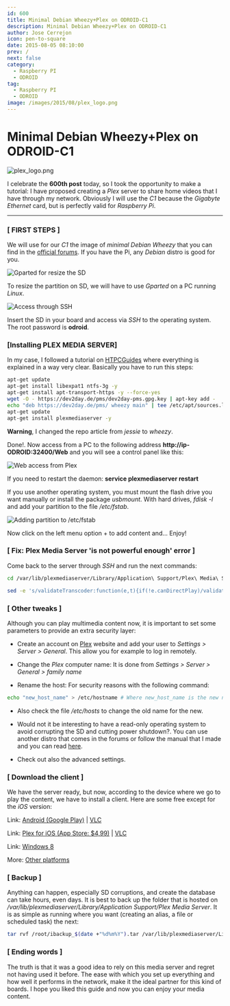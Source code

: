 ```yaml
---
id: 600
title: Minimal Debian Wheezy+Plex on ODROID-C1
description: Minimal Debian Wheezy+Plex on ODROID-C1
author: Jose Cerrejon
icon: pen-to-square
date: 2015-08-05 08:10:00
prev: /
next: false
category:
  - Raspberry PI
  - ODROID
tag:
  - Raspberry PI
  - ODROID
image: /images/2015/08/plex_logo.png
---
```


# Minimal Debian Wheezy+Plex on ODROID-C1

![plex_logo.png](/images/2015/08/plex_logo.png)

I celebrate the **600th post** today, so I took the opportunity to make a tutorial: I have proposed creating a *Plex* server to share home videos that I have through my network. Obviously I will use the *C1* because  the *Gigabyte Ethernet* card, but is perfectly valid for *Raspberry Pi*.

- - -
### [ FIRST STEPS ]

We will use for our *C1* the image of *minimal Debian Wheezy* that you can find in the [official forums](http://forum.odroid.com/viewtopic.php?f=114&t=8084). If you have the Pi, any *Debian* distro is good for you.

![Gparted for resize the SD](/images/2015/08/plex_C1_01.png "Gparted for resize the SD")

To resize the partition on SD, we will have to use *Gparted* on a PC running *Linux*.

![Access through SSH](/images/2015/08/plex_C1_02.png "Access through SSH")

Insert the SD in your board and access via *SSH* to the operating system. The root password is **odroid**.

### [Installing PLEX MEDIA SERVER]

In my case, I followed a tutorial on [HTPCGuides](http://www.htpcguides.com/install-plex-media-server-on-odroid-lubuntu-and-debian/) where everything is explained in a way very clear. Basically you have to run this steps:

```bash
apt-get update
apt-get install libexpat1 ntfs-3g -y
apt-get install apt-transport-https -y --force-yes
wget -O - https://dev2day.de/pms/dev2day-pms.gpg.key | apt-key add -
echo "deb https://dev2day.de/pms/ wheezy main" | tee /etc/apt/sources.list.d/pms.list
apt-get update
apt-get install plexmediaserver -y
```

**Warning**, I changed the repo article from *jessie* to *wheezy*.

Done!. Now access from a PC to the following address **http://ip-ODROID:32400/Web** and you will see a control panel like this:

![Web access from Plex](/images/2015/08/plex_C1_03.png "Web access from Plex")

If you need to restart the daemon: **service plexmediaserver restart**

If you use another operating system, you must mount the flash drive you want manually or install the package *usbmount*. With hard drives, *fdisk -l* and add your partition to the file */etc/fstab*.

![Adding partition to /etc/fstab](/images/2015/08/plex_C1_04.png "Adding partition to /etc/fstab")

Now click on the left menu option + to add content and... Enjoy!

### [ Fix: Plex Media Server 'is not powerful enough' error ]

Come back to the server through *SSH* and run the next commands:

```bash
cd /var/lib/plexmediaserver/Library/Application\ Support/Plex\ Media\ Server/Plug-ins/WebClient.bundle/Contents/Resources/js/

sed -e 's/validateTranscoder:function(e,t){if(!e.canDirectPlay)/validateTranscoder:function(e,t){return false;if(!e.canDirectPlay)/ig' ./plex.js
```

### [ Other tweaks ]

Although you can play multimedia content now, it is important to set some parameters to provide an extra security layer:

* Create an account on [Plex](https://plex.tv/users/sign_up) website and add your user to *Settings > Server > General*. This allow you for example to log in remotely.

* Change the *Plex* computer name: It is done from *Settings > Server > General > family name*

* Rename the host: For security reasons with the following command:

```bash
echo "new_host_name" > /etc/hostname # Where new_host_name is the new name of your host
```

* Also check the file */etc/hosts* to change the old name for the new.

* Would not it be interesting to have a read-only operating system to avoid corrupting the SD and cutting power shutdown?. You can use another distro that comes in the forums or follow the manual that I made and you can read [here](/post.php?id=561).

* Check out also the advanced settings.

### [ Download the client ]

We have the server ready, but now, according to the device where we go to play the content, we have to install a client. Here are some free except for the *iOS* version:

Link: [Android (Google Play)](https://play.google.com/store/apps/details?id=com.plexapp.android) | [VLC](https://play.google.com/store/apps/details?id=org.videolan.vlc)

Link: [Plex for iOS (App Store: $4,99)](https://itunes.apple.com/es/app/plex/id383457673?mt=8) | [VLC](https://itunes.apple.com/es/app/vlc-for-ios/id650377962?mt=8)

Link: [Windows 8](http://apps.microsoft.com/webpdp/app/647bfcf7-7f87-4a72-ad86-2e6274f969e3)

More: [Other platforms](https://plex.tv/downloads#plex-apps)

### [ Backup ]

Anything can happen, especially SD corruptions, and create the database can take hours, even days. It is best to back up the folder that is hosted on */var/lib/plexmediaserver/Library/Application Support/Plex Media Server*. It is as simple as running where you want (creating an alias, a file or scheduled task) the next:

```bash
tar rvf /root/ibackup_$(date +"%d%m%Y").tar /var/lib/plexmediaserver/Library/Application\ Support/Plex\ Media\ Server/
```

### [ Ending words ]

The truth is that it was a good idea to rely on this media server and regret not having used it before. The ease with which you set up everything and how well it performs in the network, make it the ideal partner for this kind of boards. I hope you liked this guide and now you can enjoy your media content.